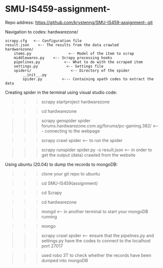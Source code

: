 # SMU-IS459-assignment-

Repo address: https://github.com/krystenng/SMU-IS459-assignment-.git

Navigation to codes:
hardwarezone/

    scrapy.cfg   <-- Configuration file
    result.json    <-- The results from the data crawled
    hardwarezone/
        items.py                 <-- Model of the item to scrap
        middlewares.py    <-- Scrapy processing hooks
        pipelines.py           <-- What to do with the scraped item
        settings.py             <-- Settings file
        spiders/                  <-- Directory of the spider
            __init__.py
            spider.py         <--- Containing xpath codes to extract the data

Creating spider in the terminal using visual studio code:

>>> scrapy startproject hardwarezone

>>> cd  hardwarezone

>>> scrapy genspider spider forums.hardwarezone.com.sg/forums/pc-gaming.382/        <--- connecting to the webpage

>>> scrapy crawl spider           <-- to run the spider

>>> scrapy runspider spider.py -o result.json       <-- in order to get the output (data) crawled from the website        

Using ubuntu (20.04) to dump the records to mongoDB:

>>> clone your git repo to ubuntu

>>> cd SMU-IS459(assignment)

>>> cd Scrapy

>>> cd hardwarezone

>>> mongd       <-- in another terminal to start your mongoDB running

>>> mongo

>>> scrapy crawl spider                <-- ensure that the pipelines.py and settings.py have the codes to connect to the localhost
                                         port 27017

>>> used robo 3T to check whether the records have been dumped into mongoDB
